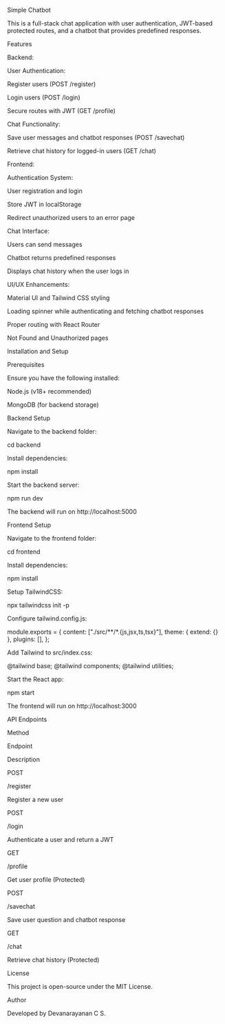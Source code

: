 Simple Chatbot

This is a full-stack chat application with user authentication, JWT-based protected routes, and a chatbot that provides predefined responses.

Features

Backend:

User Authentication:

Register users (POST /register)

Login users (POST /login)

Secure routes with JWT (GET /profile)

Chat Functionality:

Save user messages and chatbot responses (POST /savechat)

Retrieve chat history for logged-in users (GET /chat)

Frontend:

Authentication System:

User registration and login

Store JWT in localStorage

Redirect unauthorized users to an error page

Chat Interface:

Users can send messages

Chatbot returns predefined responses

Displays chat history when the user logs in

UI/UX Enhancements:

Material UI and Tailwind CSS styling

Loading spinner while authenticating and fetching chatbot responses

Proper routing with React Router

Not Found and Unauthorized pages

Installation and Setup

Prerequisites

Ensure you have the following installed:

Node.js (v18+ recommended)

MongoDB (for backend storage)

Backend Setup

Navigate to the backend folder:

cd backend

Install dependencies:

npm install

Start the backend server:

npm run dev

The backend will run on http://localhost:5000

Frontend Setup

Navigate to the frontend folder:

cd frontend

Install dependencies:

npm install

Setup TailwindCSS:

npx tailwindcss init -p

Configure tailwind.config.js:

module.exports = {
  content: ["./src/**/*.{js,jsx,ts,tsx}"],
  theme: { extend: {} },
  plugins: [],
};

Add Tailwind to src/index.css:

@tailwind base;
@tailwind components;
@tailwind utilities;

Start the React app:

npm start

The frontend will run on http://localhost:3000

API Endpoints

Method

Endpoint

Description

POST

/register

Register a new user

POST

/login

Authenticate a user and return a JWT

GET

/profile

Get user profile (Protected)

POST

/savechat

Save user question and chatbot response

GET

/chat

Retrieve chat history (Protected)


License

This project is open-source under the MIT License.

Author

Developed by Devanarayanan C S.


